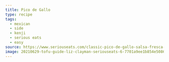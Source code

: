 ```yaml
---
title: Pico de Gallo
type: recipe
tags:
  - mexican
  - side
  - kenji
  - serious eats
  - easy
source: https://www.seriouseats.com/classic-pico-de-gallo-salsa-fresca-recipe
image: 20210629-tofu-guide-liz-clayman-seriouseats-6-7701a9ee1b854e5086a495ecd445855a.webp
---
```

